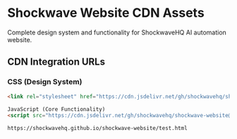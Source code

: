 # Shockwave Website CDN Assets

Complete design system and functionality for ShockwaveHQ AI automation website.

## CDN Integration URLs

### CSS (Design System)
```html
<link rel="stylesheet" href="https://cdn.jsdelivr.net/gh/shockwavehq/shockwave-website@main/shockwave-styles.css">

JavaScript (Core Functionality)
<script src="https://cdn.jsdelivr.net/gh/shockwavehq/shockwave-website@main/shockwave-functions.js"></script>

https://shockwavehq.github.io/shockwave-website/test.html
